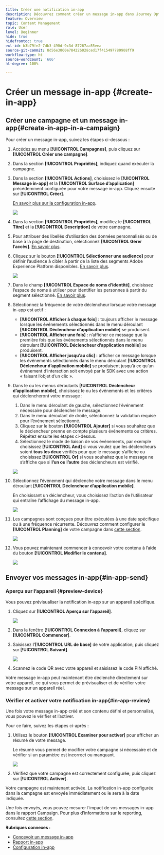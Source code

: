 ```yaml
---
title: Créer une notification in-app
description: Découvrez comment créer un message in-app dans Journey Optimizer
feature: Overview
topic: Content Management
role: User
level: Beginner
hide: true
hidefromtoc: true
exl-id: b3b79fe2-7db3-490d-9c3d-87267aa55eea
source-git-commit: 8d56e3060e78422b028ced17f415497789908ff9
workflow-type: ht
source-wordcount: '606'
ht-degree: 100%

---
```


# Créer un message in-app {#create-in-app}

## Créer une campagne et un message in-app{#create-in-app-in-a-campaign}

Pour créer un message in-app, suivez les étapes ci-dessous :

1. Accédez au menu **[!UICONTROL Campagnes]**, puis cliquez sur **[!UICONTROL Créer une campagne]**.

1. Dans la section **[!UICONTROL Propriétés]**, indiquez quand exécuter la campagne.

1. Dans la section **[!UICONTROL Actions]**, choisissez le **[!UICONTROL Message in-app]** et la **[!UICONTROL Surface d’application]** précédemment configurée pour votre message in-app. Cliquez ensuite sur **[!UICONTROL Créer]**.

   [En savoir plus sur la configuration in-app](inapp-configuration.md).

   ![](assets/in_app_create_1.png)

1. Dans la section **[!UICONTROL Propriétés]**, modifiez le **[!UICONTROL Titre]** et la **[!UICONTROL Description]** de votre campagne.

1. Pour attribuer des libellés d’utilisation des données personnalisés ou de base à la page de destination, sélectionnez **[!UICONTROL Gérer l’accès]**. [En savoir plus](../administration/object-based-access.md).

1. Cliquez sur le bouton **[!UICONTROL Sélectionner une audience]** pour définir l’audience à cibler à partir de la liste des segments Adobe Experience Platform disponibles. [En savoir plus](../segment/about-segments.md).

   ![](assets/in_app_create_2.png)

1. Dans le champ **[!UICONTROL Espace de noms d’identité]**, choisissez l’espace de noms à utiliser pour identifier les personnes à partir du segment sélectionné. [En savoir plus](../event/about-creating.md#select-the-namespace).

1. Sélectionnez la fréquence de votre déclencheur lorsque votre message in-app est actif :

   * **[!UICONTROL Afficher à chaque fois]** : toujours afficher le message lorsque les événements sélectionnés dans le menu déroulant **[!UICONTROL Déclencheur d’application mobile]** se produisent.
   * **[!UICONTROL Afficher une fois]** : n’afficher ce message que la première fois que les événements sélectionnés dans le menu déroulant **[!UICONTROL Déclencheur d’application mobile]** se produisent.
   * **[!UICONTROL Afficher jusqu’au clic]** : afficher ce message lorsque les événements sélectionnés dans le menu déroulant **[!UICONTROL Déclencheur d’application mobile]** se produisent jusqu’à ce qu’un événement d’interaction soit envoyé par le SDK avec une action « faisant l’objet d’un clic ».

1. Dans le ou les menus déroulants **[!UICONTROL Déclencheur d’application mobile]**, choisissez le ou les événements et les critères qui déclencheront votre message :

   1. Dans le menu déroulant de gauche, sélectionnez l’événement nécessaire pour déclencher le message.
   1. Dans le menu déroulant de droite, sélectionnez la validation requise pour l’événement sélectionné.
   1. Cliquez sur le bouton **[!UICONTROL Ajouter]** si vous souhaitez que le déclencheur prenne en compte plusieurs événements ou critères. Répétez ensuite les étapes ci-dessus.
   1. Sélectionnez le mode de liaison de vos événements, par exemple choisissez **[!UICONTROL And]** si vous voulez que les déclencheurs soient **tous les deux** vérifiés pour que le message s’affiche ou choisissez **[!UICONTROL Or]** si vous souhaitez que le message ne s’affiche que si **l’un ou l’autre** des déclencheurs est vérifié.

   ![](assets/in_app_create_3.png)

1. Sélectionnez l’événement qui déclenche votre message dans le
menu déroulant **[!UICONTROL Déclencheur d’application mobile]**.

   En choisissant un déclencheur, vous choisissez l’action de l’utilisateur qui entraîne l’affichage du message in-app.

   ![](assets/in_app_create_3.png)

1. Les campagnes sont conçues pour être exécutées à une date spécifique ou à une fréquence récurrente. Découvrez comment configurer le **[!UICONTROL Planning]** de votre campagne dans [cette section](../campaigns/create-campaign.md#schedule).

   ![](assets/in-app-schedule.png)

1. Vous pouvez maintenant commencer à concevoir votre contenu à l’aide du bouton **[!UICONTROL Modifier le contenu]**.

   ![](assets/in_app_create_4.png)

## Envoyer vos messages in-app{#in-app-send}

### Aperçu sur l’appareil {#preview-device}

Vous pouvez prévisualiser la notification in-app sur un appareil spécifique.

1. Cliquez sur **[!UICONTROL Aperçu sur l’appareil]**.

   ![](assets/in_app_create_6.png)

1. Dans la fenêtre **[!UICONTROL Connexion à l’appareil]**, cliquez sur **[!UICONTROL Commencer]**.

1. Saisissez l’**[!UICONTROL URL de base]** de votre application, puis cliquez sur **[!UICONTROL Suivant]**.

   ![](assets/in_app_create_7.png)

1. Scannez le code QR avec votre appareil et saisissez le code PIN affiché.

Votre message in-app peut maintenant être déclenché directement sur votre appareil, ce qui vous permet de prévisualiser et de vérifier votre message sur un appareil réel.

### Vérifier et activer votre notification in-app{#in-app-review}

Une fois votre message in-app créé et son contenu défini et personnalisé, vous pouvez le vérifier et l’activer.

Pour ce faire, suivez les étapes ci-après :

1. Utilisez le bouton **[!UICONTROL Examiner pour activer]** pour afficher un résumé de votre message.

   Le résumé vous permet de modifier votre campagne si nécessaire et de vérifier si un paramètre est incorrect ou manquant.

   ![](assets/in_app_create_5.png)

1. Vérifiez que votre campagne est correctement configurée, puis cliquez sur **[!UICONTROL Activer]**.

Votre campagne est maintenant activée. La notification in-app configurée dans la campagne est envoyée immédiatement ou le sera à la date indiquée.

Une fois envoyés, vous pouvez mesurer l’impact de vos messages in-app dans le rapport Campaign. Pour plus d’informations sur le reporting, consultez [cette section](inapp-report.md).

**Rubriques connexes :**

* [Concevoir un message in-app](design-in-app.md)
* [Rapport in-app](inapp-report.md)
* [Configuration in-app](inapp-configuration.md)
